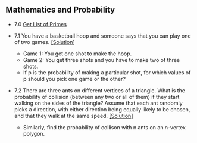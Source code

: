 ## Mathematics and Probability

- 7.0 [Get List of Primes](../code/7.0.java)
- 7.1 You have a basketball hoop and someone says that you can play one of two games. [[Solution]](../code/7.1.md)
  - Game 1: You get one shot to make the hoop.
  - Game 2: You get three shots and you have to make two of three shots.
  - If p is the probability of making a particular shot, for which values of p should you pick one game or the other?

- 7.2 There are three ants on different vertices of a triangle. What is the probability of collision (between any two or all of them) if they start walking on the sides of the triangle? Assume that each ant randomly picks a direction, with either direction being equally likely to be chosen, and that they walk at the same speed. [[Solution]](../code/7.2.md)
  - Similarly, find the probability of collison with n ants on an n-vertex polygon.
